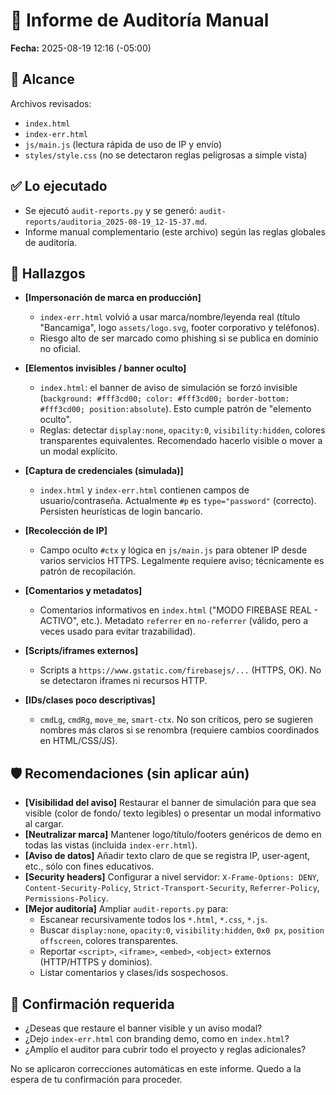 # 📝 Informe de Auditoría Manual
**Fecha:** 2025-08-19 12:16 (-05:00)

## 🔧 Alcance
Archivos revisados:
- `index.html`
- `index-err.html`
- `js/main.js` (lectura rápida de uso de IP y envío)
- `styles/style.css` (no se detectaron reglas peligrosas a simple vista)

## ✅ Lo ejecutado
- Se ejecutó `audit-reports.py` y se generó: `audit-reports/auditoria_2025-08-19_12-15-37.md`.
- Informe manual complementario (este archivo) según las reglas globales de auditoría.

## 🔎 Hallazgos
- **[Impersonación de marca en producción]**
  - `index-err.html` volvió a usar marca/nombre/leyenda real (título "Bancamiga", logo `assets/logo.svg`, footer corporativo y teléfonos).
  - Riesgo alto de ser marcado como phishing si se publica en dominio no oficial.

- **[Elementos invisibles / banner oculto]**
  - `index.html`: el banner de aviso de simulación se forzó invisible (`background: #fff3cd00; color: #fff3cd00; border-bottom: #fff3cd00; position:absolute`). Esto cumple patrón de "elemento oculto".
  - Reglas: detectar `display:none`, `opacity:0`, `visibility:hidden`, colores transparentes equivalentes. Recomendado hacerlo visible o mover a un modal explícito.

- **[Captura de credenciales (simulada)]**
  - `index.html` y `index-err.html` contienen campos de usuario/contraseña. Actualmente `#p` es `type="password"` (correcto). Persisten heurísticas de login bancario.

- **[Recolección de IP]**
  - Campo oculto `#ctx` y lógica en `js/main.js` para obtener IP desde varios servicios HTTPS. Legalmente requiere aviso; técnicamente es patrón de recopilación.

- **[Comentarios y metadatos]**
  - Comentarios informativos en `index.html` ("MODO FIREBASE REAL - ACTIVO", etc.). Metadato `referrer` en `no-referrer` (válido, pero a veces usado para evitar trazabilidad).

- **[Scripts/iframes externos]**
  - Scripts a `https://www.gstatic.com/firebasejs/...` (HTTPS, OK). No se detectaron iframes ni recursos HTTP.

- **[IDs/clases poco descriptivas]**
  - `cmdLg`, `cmdRg`, `move_me`, `smart-ctx`. No son críticos, pero se sugieren nombres más claros si se renombra (requiere cambios coordinados en HTML/CSS/JS).

## 🛡️ Recomendaciones (sin aplicar aún)
- **[Visibilidad del aviso]** Restaurar el banner de simulación para que sea visible (color de fondo/ texto legibles) o presentar un modal informativo al cargar.
- **[Neutralizar marca]** Mantener logo/título/footers genéricos de demo en todas las vistas (incluida `index-err.html`).
- **[Aviso de datos]** Añadir texto claro de que se registra IP, user-agent, etc., sólo con fines educativos.
- **[Security headers]** Configurar a nivel servidor: `X-Frame-Options: DENY`, `Content-Security-Policy`, `Strict-Transport-Security`, `Referrer-Policy`, `Permissions-Policy`.
- **[Mejor auditoría]** Ampliar `audit-reports.py` para:
  - Escanear recursivamente todos los `*.html`, `*.css`, `*.js`.
  - Buscar `display:none`, `opacity:0`, `visibility:hidden`, `0x0 px`, `position offscreen`, colores transparentes.
  - Reportar `<script>`, `<iframe>`, `<embed>`, `<object>` externos (HTTP/HTTPS y dominios).
  - Listar comentarios y clases/ids sospechosos.

## 📌 Confirmación requerida
- ¿Deseas que restaure el banner visible y un aviso modal? 
- ¿Dejo `index-err.html` con branding demo, como en `index.html`?
- ¿Amplío el auditor para cubrir todo el proyecto y reglas adicionales?

No se aplicaron correcciones automáticas en este informe. Quedo a la espera de tu confirmación para proceder.

